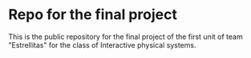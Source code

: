 # Repo for the final project
This is the public repository for the final project of the first unit of team "Estrellitas" for the class of Interactive physical systems.
